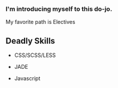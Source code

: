 ### I'm introducing myself to this do-jo.

My favorite path is Electives

## Deadly Skills

* CSS/SCSS/LESS

* JADE

* Javascript
